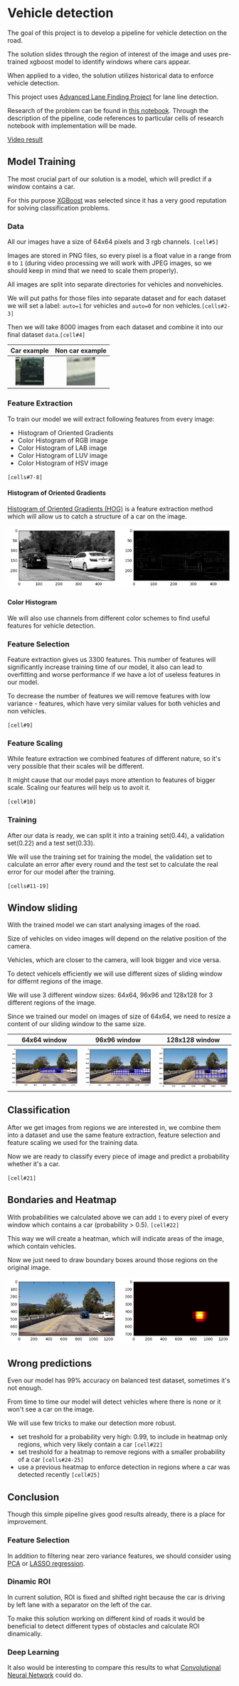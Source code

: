 # Vehicle detection

The goal of this project is to develop a pipeline for vehicle detection on the road.

The solution slides through the region of interest of the image and uses pre-trained xgboost model to identify windows where cars appear.

When applied to a video, the solution utilizes historical data to enforce vehicle detection.


This project uses [Advanced Lane Finding Project](https://github.com/alarionov/CarND-Advanced-Lane-Lines) for lane line detection.

Research of the problem can be found in [this notebook](https://github.com/alarionov/CarND-Vehicle-Detection/blob/master/Vehicle%20Detection.ipynb).
Through the description of the pipeline, code references to particular cells of research notebook with implementation will be made.

[Video result](https://www.youtube.com/watch?v=IDvh9KkcZEM)

## Model Training

The most crucial part of our solution is a model, which will predict if a window contains a car.

For this purpose [XGBoost](http://xgboost.readthedocs.io/en/latest/) was selected since it has a very good reputation for solving classification problems.

### Data

All our images have a size of 64x64 pixels and 3 rgb channels. `[cell#5]`

Images are stored in PNG files, so every pixel is a float value in a range from `0` to `1` (during video processing we will work with JPEG images, so we should keep in mind that we need to scale them properly).

All images are split into separate directories for vehicles and nonvehicles.

We will put paths for those files into separate dataset and for each dataset we will set a label: `auto=1` for vehicles and `auto=0` for non vehicles.`[cells#2-3]`

Then we will take 8000 images from each dataset and combine it into our final dataset `data`.`[cell#4]`

Car example             |  Non car example
:----------------------:|:------------------------------:
![car](examples/car.png)|![non car](examples/non_car.png)

### Feature Extraction

To train our model we will extract following features from every image:

* Histogram of Oriented Gradients
* Color Histogram of RGB image
* Color Histogram of LAB image
* Color Histogram of LUV image
* Color Histogram of HSV image

`[cells#7-8]`

#### Histogram of Oriented Gradients

[Histogram of Oriented Gradients (HOG)](https://en.wikipedia.org/wiki/Histogram_of_oriented_gradients) is a feature extraction method which will allow us to catch a structure of a car on the image.

![hog example](examples/HOG_example.png)

#### Color Histogram

We will also use channels from different color schemes to find useful features for vehicle detection.

### Feature Selection

Feature extraction gives us 3300 features. This number of features will significantly increase training time of our model, it also can lead to overfitting and worse performance if we have a lot of useless features in our model.

To decrease the number of features we will remove features with low variance - features, which have very similar values for both vehicles and non vehicles.

`[cell#9]`

### Feature Scaling

While feature extraction we combined features of different nature, so it's very possible that their scales will be different.

It might cause that our model pays more attention to features of bigger scale. Scaling our features will help us to avoit it.

`[cell#10]`

### Training

After our data is ready, we can split it into a training set(0.44), a validation set(0.22) and a test set(0.33).

We will use the training set for training the model, the validation set to calculate an error after every round and the test set to calculate the real error for our model after the training.

`[cells#11-19]`

## Window sliding

With the trained model we can start analysing images of the road.

Size of vehicles on video images will depend on the relative position of the camera.

Vehicles, which are closer to the camera, will look bigger and vice versa.

To detect vehicels efficiently we will use different sizes of sliding window for differnt regions of the image.

We will use 3 different window sizes: 64x64, 96x96 and 128x128 for 3 different regions of the image.

Since we trained our model on images of size of 64x64, we need to resize a content of our sliding window to the same size.

64x64 window                              | 96x96 window                             | 128x128 window
:----------------------------------------:|:----------------------------------------:|:--------------------------------------------:
![64x64 window](examples/64x64_window.png)|![96x96 window](examples/96x96_window.png)|![128x128 window](examples/128x128_window.png)

## Classification

After we get images from regions we are interested in, we combine them into a dataset and use the same feature extraction, feature selection and feature scaling we used for the training data.

Now we are ready to classify every piece of image and predict a probability whether it's a car.

`[cell#21]`

## Bondaries and Heatmap

With probabilities we calculated above we can add `1` to every pixel of every window which contains a car (probability > 0.5). `[cell#22]`

This way we will create a heatman, which will indicate areas of the image, which contain vehicles.

Now we just need to draw boundary boxes around those regions on the original image.

![heatmap](examples/heatmap.png)

## Wrong predictions

Even our model has 99% accuracy on balanced test dataset, sometimes it's not enough.

From time to time our model will detect vehicles where there is none or it won't see a car on the image.

We will use few tricks to make our detection more robust.

* set treshold for a probability very high: 0.99, to include in heatmap only regions, which very likely contain a car `[cell#22]`
* set treshold for a heatmap to remove regions with a smaller probability of a car `[cells#24-25]`
* use a previous heatmap to enforce detection in regions where a car was detected recently `[cell#25]`

## Conclusion

Though this simple pipeline gives good results already, there is a place for improvement.

### Feature Selection

In addition to filtering near zero variance features, we should consider using [PCA](https://en.wikipedia.org/wiki/Principal_component_analysis) or [LASSO regression](https://en.wikipedia.org/wiki/Lasso_(statistics)).

### Dinamic ROI

In current solution, ROI is fixed and shifted right because the car is driving by left lane with a separator on the left of the car.

To make this solution working on different kind of roads it would be beneficial to detect different types of obstacles and calculate ROI dinamically.

### Deep Learning

It also would be interesting to compare this results to what [Convolutional Neural Network](https://en.wikipedia.org/wiki/Convolutional_neural_network) could do.
